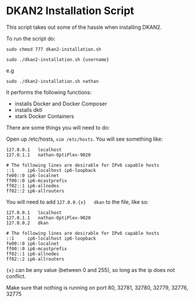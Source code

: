 # DKAN2 Installation Script

This script takes out some of the hassle when installing DKAN2.

To run the script do:

```
sudo chmod 777 dkan2-installation.sh

sudo ./dkan2-installation.sh {username}
```

e.g

```
sudo ./dkan2-installation.sh nathan
```

It performs the following functions:
- installs Docker and Docker Composer
- installs dktl
- stark Docker Containers

There are some things you will need to do:

Open up /etc/hosts, `vim /etc/hosts`. You will see something like:
```
127.0.0.1	localhost
127.0.1.1	nathan-OptiPlex-9020

# The following lines are desirable for IPv6 capable hosts
::1     ip6-localhost ip6-loopback
fe00::0 ip6-localnet
ff00::0 ip6-mcastprefix
ff02::1 ip6-allnodes
ff02::2 ip6-allrouters

```
You will need to add `127.0.0.{x}   dkan` to the file, like so:
```
127.0.0.1	localhost
127.0.1.1	nathan-OptiPlex-9020
127.0.0.2   dkan

# The following lines are desirable for IPv6 capable hosts
::1     ip6-localhost ip6-loopback
fe00::0 ip6-localnet
ff00::0 ip6-mcastprefix
ff02::1 ip6-allnodes
ff02::2 ip6-allrouters
```
`{x}` can be any value (between 0 and 255), so long as the ip does not conflict.

Make sure that nothing is running on port 80, 32781, 32780, 32779, 32776, 32775